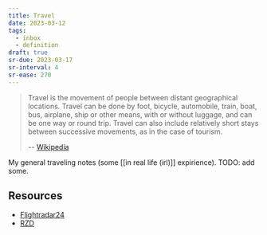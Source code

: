 ```yaml
---
title: Travel
date: 2023-03-12
tags:
  - inbox
  - definition
draft: true
sr-due: 2023-03-17
sr-interval: 4
sr-ease: 270
---
```


> Travel is the movement of people between distant geographical locations.
> Travel can be done by foot, bicycle, automobile, train, boat, bus, airplane,
> ship or other means, with or without luggage, and can be one way or round
> trip. Travel can also include relatively short stays between successive
> movements, as in the case of tourism.
>
> -- [Wikipedia](https://en.wikipedia.org/wiki/Travel)

My general traveling notes (some [[in real life (irl)]]
expirience). TODO: add some.

## Resources

- [Flightradar24](https://www.flightradar24.com/)
- [RZD](http://www.rzd.ru/)
